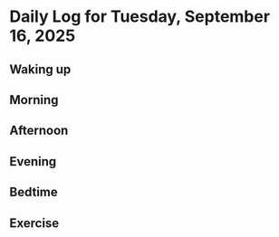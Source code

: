 # Daily Log for Tuesday, September 16, 2025

## Waking up

## Morning

## Afternoon

## Evening

## Bedtime

## Exercise
